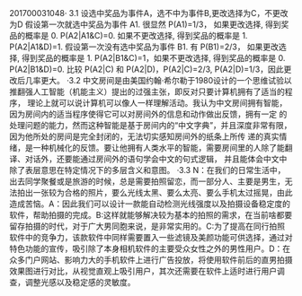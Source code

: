 201700031048·
3.1 设选中奖品为事件A，选不中为事件B,更改选择为C，不更改为D 假设第一次就选中奖品为事件 A1. 很显然 P(A1)=1/3， 如果更改选择, 得到奖品的概率是 0. P(A2|A1&C)=0. 如果不更改选择, 得到奖品的概率是 1. P(A2|A1&D)=1. 假设第一次没有选中奖品为事件 B1. 有 P(B1)=2/3， 如果更改选择, 得到奖品的概率是 1. P(A2|B1&C)=1，如果不更改选择, 得到奖品的概率是 0. P(A2|B1&D)=0. 比较 P(A2|C) 和 P(A2|D)，P(A2|C)=2/3, P(A2|D)=1/3，因此更改后几率更大。
·3.2 中文房间是由美国约翰·希尔勒于1980设计的一个思维试验以推翻强人工智能（机能主义）提出的过强主张，即反对只要计算机拥有了适当的程序， 理论上就可以说计算机可以像人一样理解活动。我认为中文房间拥有智能，因为房间内的适当程序使得它可以对房间外的信息和动作做出反馈，拥有一定 的处理问题的能力，然而这种智能是基于房间内的“中文字典”，并且深度非常有限，因为他所处的房间是完全封闭的，无法切实感知房间外的纸条上所传 递的真实情绪，是一种机械化的反馈。要让他拥有人类水平的智能，需要房间里的人除了能翻译、对话外，还要能通过房间外的语句学会中文的句式逻辑， 并且能体会中文中除了表层意思在特定情况下的多层含义和意图。
·3.3 N：在我们的日常生活中，出去同学聚餐或是旅游的时候，总是需要拍照留恋，而一部分人、主要是男生，无法拍出一张较为合格的照片，要么光线太黑、要么太亮、要么手机太过摇晃，由此造成苦恼。A：因此我们可以设计一款能自动检测光线强度以及拍摄设备稳定度的软件，帮助拍摄的完成。B:这样就能够解决较为基本的拍照的需求，在当前啥都要留存拍摄的时代，对于广大男同胞来说，是非常实用的。C:为了提高在同行拍照软件中的竞争力，该款软件中同样需要置入一些滤镜及美颜功能可供选择，通过对特色功能的宣传，吸引除了本身相机软件的主要受众女性之外的男性用户。D：在众多门户网站、影响力大的手机软件上进行广告投放，将使用软件前后的直男拍摄效果图进行对比，从视觉直观上吸引用户，其次还需要在软件上适时进行用户调查，调整光感以及稳定感的灵敏度。
